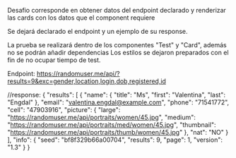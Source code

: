 Desafio corresponde en obtener datos del endpoint declarado 
y renderizar las cards con los datos que el component requiere

Se dejará declarado el endpoint y un ejemplo de su response.

La prueba se realizará dentro de los componentes "Test" y "Card", además no
se podrán añadir dependencias
Los estilos se dejaron preparados con el fin de no ocupar tiempo de test.

Endpoint:
https://randomuser.me/api/?results=9&exc=gender,location,login,dob,registered,id

//response:
{
	"results": [
		{
			"name": {
				"title": "Ms",
				"first": "Valentina",
				"last": "Engdal"
			},
			"email": "valentina.engdal@example.com",
			"phone": "71541772",
			"cell": "47903916",
			"picture": {
				"large": "https://randomuser.me/api/portraits/women/45.jpg",
				"medium": "https://randomuser.me/api/portraits/med/women/45.jpg",
				"thumbnail": "https://randomuser.me/api/portraits/thumb/women/45.jpg"
			},
			"nat": "NO"
		}
  ],
	"info": {
		"seed": "bf8f329b66a00704",
		"results": 9,
		"page": 1,
		"version": "1.3"
	}
}